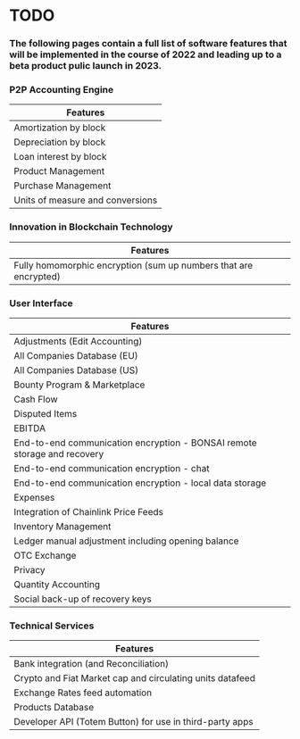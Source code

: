 

# TODO

### The following pages contain a full list of software features that will be implemented in the course of 2022 and leading up to a beta product pulic launch in 2023.

### P2P Accounting Engine

| Features                                                           |
|--------------------------------------------------------------------|
| Amortization by block                                              |
| Depreciation by block                                              |
| Loan interest by block                                             |
| Product Management                                                 |
| Purchase Management                                                |
| Units of measure and conversions                                   |

### Innovation in Blockchain Technology

| Features                                                           |
|--------------------------------------------------------------------|
| Fully homomorphic encryption (sum up numbers that are encrypted)   |

### User Interface

| Features                                                                 |
|------------------------------------------------------------------------- |
| Adjustments (Edit Accounting)                                            |
| All Companies Database (EU)                                              |
| All Companies Database (US)                                              |
| Bounty Program & Marketplace                                             |
| Cash Flow                                                                |
| Disputed Items                                                           |
| EBITDA                                                                   |
| End-to-end communication encryption - BONSAI remote storage and recovery |
| End-to-end communication encryption - chat                               |
| End-to-end communication encryption - local data storage                 |
| Expenses                                                                 |
| Integration of Chainlink Price Feeds                                     |
| Inventory Management                                                     |
| Ledger manual adjustment including opening balance                       |
| OTC Exchange                                                             |
| Privacy                                                                  |
| Quantity Accounting                                                      |
| Social back-up of recovery keys                                          |

### Technical Services

| Features                                                  |
|-----------------------------------------------------------|
| Bank integration (and Reconciliation)                     |
| Crypto and Fiat Market cap and circulating units datafeed |
| Exchange Rates feed automation                            |
| Products Database                                         |
| Developer API (Totem Button) for use in third-party apps  |